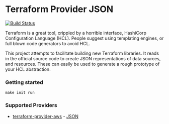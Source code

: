 # Terraform Provider JSON

[![Build Status](https://app.wercker.com/status/8452509f6f477edc1706b3798ac7bd59/s/master)](https://app.wercker.com/project/byKey/8452509f6f477edc1706b3798ac7bd59)

Terraform is a great tool, crippled by a horrible interface, HashiCorp Configuration Language (HCL). People suggest
using templating engines, or full blown code generators to avoid HCL. ​

This project attempts to facilitate ​building new Terraform libraries​. It reads in the official source code to create
JSON representations of data sources, and resources. These can easily be used to generate a rough prototype of your
HCL abstraction.

### Getting started
`make init run`

### Supported Providers
- [terraform-provider-aws](https://github.com/terraform-providers/terraform-provider-aws) - [JSON](https://plippe.github.io/terraform-provider-json/terraform-provider-aws.json)
